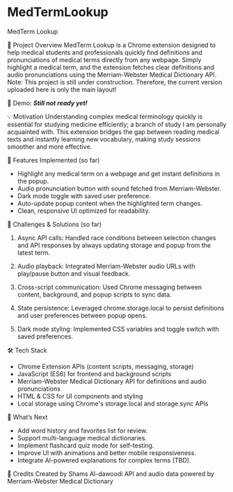 # MedTermLookup
MedTerm Lookup

🌟 Project Overview
MedTerm Lookup is a Chrome extension designed to help medical students and professionals quickly find definitions and pronunciations of medical terms directly from any webpage. Simply highlight a medical term, and the extension fetches clear definitions and audio pronunciations using the Merriam-Webster Medical Dictionary API. 
Note: This project is still under construction. Therefore, the current version uploaded here is only the main layout!

📸 Demo: 
***Still not ready yet!***

💡 Motivation
Understanding complex medical terminology quickly is essential for studying medicine efficiently; a branch of study I am personally acquainted with. This extension bridges the gap between reading medical texts and instantly learning new vocabulary, making study sessions smoother and more effective.

🚀 Features Implemented (so far)
- Highlight any medical term on a webpage and get instant definitions in the popup.
- Audio pronunciation button with sound fetched from Merriam-Webster.
- Dark mode toggle with saved user preference.
- Auto-update popup content when the highlighted term changes.
- Clean, responsive UI optimized for readability.

🧩 Challenges & Solutions (so far)
1) Async API calls: Handled race conditions between selection changes and API responses by always updating storage and popup from the latest term.

2) Audio playback: Integrated Merriam-Webster audio URLs with play/pause button and visual feedback.

3) Cross-script communication: Used Chrome messaging between content, background, and popup scripts to sync data.

4) State persistence: Leveraged chrome.storage.local to persist definitions and user preferences between popup opens.

5) Dark mode styling: Implemented CSS variables and toggle switch with saved preferences.

🛠️ Tech Stack
- Chrome Extension APIs (content scripts, messaging, storage)
- JavaScript (ES6) for frontend and background scripts
- Merriam-Webster Medical Dictionary API for definitions and audio pronunciations
- HTML & CSS for UI components and styling
- Local storage using Chrome's storage.local and storage.sync APIs

🔮 What’s Next
- Add word history and favorites list for review.
- Support multi-language medical dictionaries.
- Implement flashcard quiz mode for self-testing.
- Improve UI with animations and better mobile responsiveness.
- Integrate AI-powered explanations for complex terms (TBD). 

🤝 Credits
Created by Shams Al-dawoodi
API and audio data powered by Merriam-Webster Medical Dictionary
